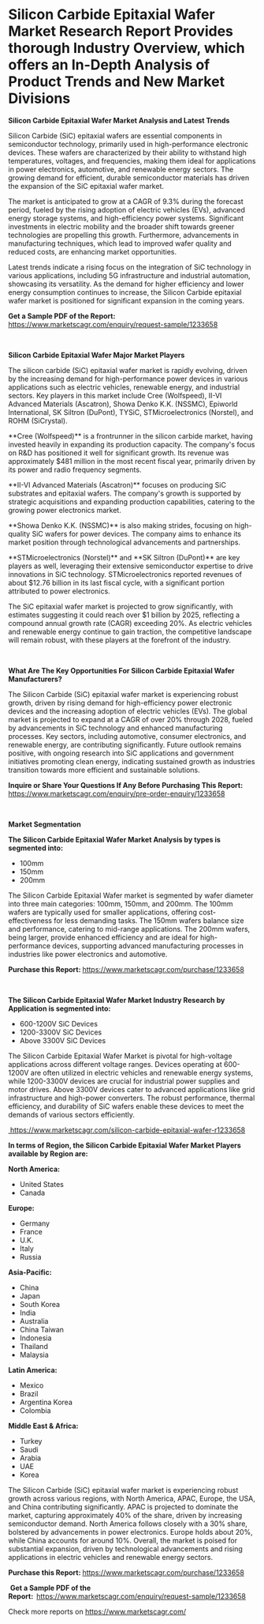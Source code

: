 <p><h1>Silicon Carbide Epitaxial Wafer Market Research Report Provides thorough Industry Overview, which offers an In-Depth Analysis of Product Trends and New Market Divisions</h1></p><p><strong>Silicon Carbide Epitaxial Wafer Market Analysis and Latest Trends</strong></p>
<p><p>Silicon Carbide (SiC) epitaxial wafers are essential components in semiconductor technology, primarily used in high-performance electronic devices. These wafers are characterized by their ability to withstand high temperatures, voltages, and frequencies, making them ideal for applications in power electronics, automotive, and renewable energy sectors. The growing demand for efficient, durable semiconductor materials has driven the expansion of the SiC epitaxial wafer market.</p><p>The market is anticipated to grow at a CAGR of 9.3% during the forecast period, fueled by the rising adoption of electric vehicles (EVs), advanced energy storage systems, and high-efficiency power systems. Significant investments in electric mobility and the broader shift towards greener technologies are propelling this growth. Furthermore, advancements in manufacturing techniques, which lead to improved wafer quality and reduced costs, are enhancing market opportunities.</p><p>Latest trends indicate a rising focus on the integration of SiC technology in various applications, including 5G infrastructure and industrial automation, showcasing its versatility. As the demand for higher efficiency and lower energy consumption continues to increase, the Silicon Carbide epitaxial wafer market is positioned for significant expansion in the coming years.</p></p>
<p><strong>Get a Sample PDF of the Report:&nbsp;</strong> <a href="https://www.marketscagr.com/enquiry/request-sample/1233658?utm_campaign=1909&utm_medium=2&utm_source=Github&utm_content=ia&utm_term=13022025&utm_id=silicon-carbide-epitaxial-wafer">https://www.marketscagr.com/enquiry/request-sample/1233658</a></p>
<p>&nbsp;</p>
<p><strong>Silicon Carbide Epitaxial Wafer Major Market Players</strong></p>
<p><p>The silicon carbide (SiC) epitaxial wafer market is rapidly evolving, driven by the increasing demand for high-performance power devices in various applications such as electric vehicles, renewable energy, and industrial sectors. Key players in this market include Cree (Wolfspeed), II-VI Advanced Materials (Ascatron), Showa Denko K.K. (NSSMC), Epiworld International, SK Siltron (DuPont), TYSiC, STMicroelectronics (Norstel), and ROHM (SiCrystal).</p><p>**Cree (Wolfspeed)** is a frontrunner in the silicon carbide market, having invested heavily in expanding its production capacity. The company's focus on R&D has positioned it well for significant growth. Its revenue was approximately $481 million in the most recent fiscal year, primarily driven by its power and radio frequency segments.</p><p>**II-VI Advanced Materials (Ascatron)** focuses on producing SiC substrates and epitaxial wafers. The company's growth is supported by strategic acquisitions and expanding production capabilities, catering to the growing power electronics market.</p><p>**Showa Denko K.K. (NSSMC)** is also making strides, focusing on high-quality SiC wafers for power devices. The company aims to enhance its market position through technological advancements and partnerships.</p><p>**STMicroelectronics (Norstel)** and **SK Siltron (DuPont)** are key players as well, leveraging their extensive semiconductor expertise to drive innovations in SiC technology. STMicroelectronics reported revenues of about $12.76 billion in its last fiscal cycle, with a significant portion attributed to power electronics.</p><p>The SiC epitaxial wafer market is projected to grow significantly, with estimates suggesting it could reach over $1 billion by 2025, reflecting a compound annual growth rate (CAGR) exceeding 20%. As electric vehicles and renewable energy continue to gain traction, the competitive landscape will remain robust, with these players at the forefront of the industry.</p></p>
<p>&nbsp;</p>
<p><strong>What Are The Key Opportunities For Silicon Carbide Epitaxial Wafer Manufacturers?</strong></p>
<p><p>The Silicon Carbide (SiC) epitaxial wafer market is experiencing robust growth, driven by rising demand for high-efficiency power electronic devices and the increasing adoption of electric vehicles (EVs). The global market is projected to expand at a CAGR of over 20% through 2028, fueled by advancements in SiC technology and enhanced manufacturing processes. Key sectors, including automotive, consumer electronics, and renewable energy, are contributing significantly. Future outlook remains positive, with ongoing research into SiC applications and government initiatives promoting clean energy, indicating sustained growth as industries transition towards more efficient and sustainable solutions.</p></p>
<p><strong>Inquire or Share Your Questions If Any Before Purchasing This Report:</strong> <a href="https://www.marketscagr.com/enquiry/pre-order-enquiry/1233658?utm_campaign=1909&utm_medium=2&utm_source=Github&utm_content=ia&utm_term=13022025&utm_id=silicon-carbide-epitaxial-wafer">https://www.marketscagr.com/enquiry/pre-order-enquiry/1233658</a></p>
<p>&nbsp;</p>
<p><strong>Market Segmentation</strong></p>
<p><strong>The Silicon Carbide Epitaxial Wafer Market Analysis by types is segmented into:</strong></p>
<p><ul><li>100mm</li><li>150mm</li><li>200mm</li></ul></p>
<p><p>The Silicon Carbide Epitaxial Wafer market is segmented by wafer diameter into three main categories: 100mm, 150mm, and 200mm. The 100mm wafers are typically used for smaller applications, offering cost-effectiveness for less demanding tasks. The 150mm wafers balance size and performance, catering to mid-range applications. The 200mm wafers, being larger, provide enhanced efficiency and are ideal for high-performance devices, supporting advanced manufacturing processes in industries like power electronics and automotive.</p></p>
<p><strong>Purchase this Report:&nbsp;</strong><a href="https://www.marketscagr.com/purchase/1233658?utm_campaign=1909&utm_medium=2&utm_source=Github&utm_content=ia&utm_term=13022025&utm_id=silicon-carbide-epitaxial-wafer">https://www.marketscagr.com/purchase/1233658</a></p>
<p>&nbsp;</p>
<p><strong>The Silicon Carbide Epitaxial Wafer Market Industry Research by Application is segmented into:</strong></p>
<p><ul><li>600-1200V SiC Devices</li><li>1200-3300V SiC Devices</li><li>Above 3300V SiC Devices</li></ul></p>
<p><p>The Silicon Carbide Epitaxial Wafer Market is pivotal for high-voltage applications across different voltage ranges. Devices operating at 600-1200V are often utilized in electric vehicles and renewable energy systems, while 1200-3300V devices are crucial for industrial power supplies and motor drives. Above 3300V devices cater to advanced applications like grid infrastructure and high-power converters. The robust performance, thermal efficiency, and durability of SiC wafers enable these devices to meet the demands of various sectors efficiently.</p></p>
<p><a href="https://www.marketscagr.com/silicon-carbide-epitaxial-wafer-r1233658?utm_campaign=1909&utm_medium=2&utm_source=Github&utm_content=ia&utm_term=13022025&utm_id=silicon-carbide-epitaxial-wafer">&nbsp;https://www.marketscagr.com/silicon-carbide-epitaxial-wafer-r1233658</a></p>
<p><strong>In terms of Region, the Silicon Carbide Epitaxial Wafer Market Players available by Region are:</strong></p>
<p>
    <p> <strong> North America: </strong>
        <ul>
            <li>United States</li>
            <li>Canada</li>
        </ul>
        </p> 
    <p> <strong> Europe: </strong>
        <ul>
            <li>Germany</li>
            <li>France</li>
            <li>U.K.</li>
            <li>Italy</li>
            <li>Russia</li>
        </ul>
        </p> 
    <p> <strong> Asia-Pacific: </strong>
        <ul>
            <li>China</li>
            <li>Japan</li>
            <li>South Korea</li>
            <li>India</li>
            <li>Australia</li>
            <li>China Taiwan</li>
            <li>Indonesia</li>
            <li>Thailand</li>
            <li>Malaysia</li>
        </ul>
        </p> 
    <p> <strong> Latin America: </strong>
        <ul>
            <li>Mexico</li>
            <li>Brazil</li>
            <li>Argentina Korea</li>
            <li>Colombia</li>
        </ul>
        </p> 
    <p> <strong> Middle East & Africa: </strong>
        <ul>
            <li>Turkey</li>
            <li>Saudi</li>
            <li>Arabia</li>
            <li>UAE</li>
            <li>Korea</li>
        </ul>
    </p>
    </p>
<p><p>The Silicon Carbide (SiC) epitaxial wafer market is experiencing robust growth across various regions, with North America, APAC, Europe, the USA, and China contributing significantly. APAC is projected to dominate the market, capturing approximately 40% of the share, driven by increasing semiconductor demand. North America follows closely with a 30% share, bolstered by advancements in power electronics. Europe holds about 20%, while China accounts for around 10%. Overall, the market is poised for substantial expansion, driven by technological advancements and rising applications in electric vehicles and renewable energy sectors.</p></p>
<p><strong>Purchase this Report: </strong><a href="https://www.marketscagr.com/purchase/1233658?utm_campaign=1909&utm_medium=2&utm_source=Github&utm_content=ia&utm_term=13022025&utm_id=silicon-carbide-epitaxial-wafer">https://www.marketscagr.com/purchase/1233658</a></p>
<p>&nbsp;<strong>Get a Sample PDF of the Report:&nbsp;&nbsp;</strong><a href="https://www.marketscagr.com/enquiry/request-sample/1233658?utm_campaign=1909&utm_medium=2&utm_source=Github&utm_content=ia&utm_term=13022025&utm_id=silicon-carbide-epitaxial-wafer">https://www.marketscagr.com/enquiry/request-sample/1233658</a></p>
<p><strong></strong></p>
<p>Check more reports on <a href="https://www.marketscagr.com/?utm_campaign=1909&utm_medium=2&utm_source=Github&utm_content=ia&utm_term=13022025&utm_id=silicon-carbide-epitaxial-wafer">https://www.marketscagr.com/</a></p>